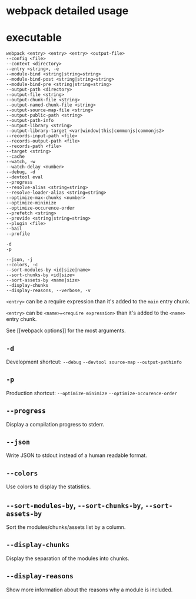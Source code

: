 # webpack detailed usage

# executable

```
webpack <entry> <entry> <entry> <output-file>
--config <file>
--context <directory>
--entry <string>, -e
--module-bind <string|string=string>
--module-bind-post <string|string=string>
--module-bind-pre <string|string=string>
--output-path <directory>
--output-file <string>
--output-chunk-file <string>
--output-named-chunk-file <string>
--output-source-map-file <string>
--output-public-path <string>
--output-path-info
--output-library <string>
--output-library-target <var|window|this|commonjs|commonjs2>
--records-input-path <file>
--records-output-path <file>
--records-path <file>
--target <string>
--cache
--watch, -w
--watch-delay <number>
--debug, -d
--devtool eval
--progress
--resolve-alias <string=string>
--resolve-loader-alias <string=string>
--optimize-max-chunks <number>
--optimize-minimize
--optimize-occurence-order
--prefetch <string>
--provide <string|string=string>
--plugin <file>
--bail
--profile

-d
-p

--json, -j
--colors, -c
--sort-modules-by <id|size|name>
--sort-chunks-by <id|size>
--sort-assets-by <name|size>
--display-chunks
--display-reasons, --verbose, -v
```

`<entry>` can be a require expression than it's added to the `main` entry chunk.

`<entry>` can be `<name>=<require expression>` than it's added to the `<name>` entry chunk.

See [[webpack options]] for the most arguments.

## `-d`

Development shortcut: `--debug` `--devtool source-map` `--output-pathinfo`

## `-p`

Production shortcut: `--optimize-minimize` `--optimize-occurence-order`

## `--progress`

Display a compilation progress to stderr.

## `--json`

Write JSON to stdout instead of a human readable format.

## `--colors`

Use colors to display the statistics.

## `--sort-modules-by`, `--sort-chunks-by`, `--sort-assets-by`

Sort the modules/chunks/assets list by a column.

## `--display-chunks`

Display the separation of the modules into chunks.

## `--display-reasons`

Show more information about the reasons why a module is included.